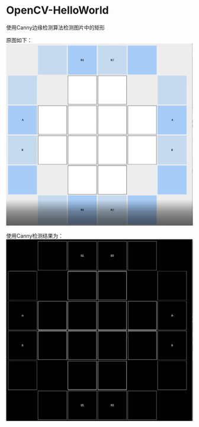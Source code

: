 # OpenCV-HelloWorld

使用Canny边缘检测算法检测图片中的矩形

原图如下：
![image](https://github.com/Ding15923/OpenCV-HelloWorld/blob/main/figure_01.png)




使用Canny检测结果为：
![image](https://github.com/Ding15923/OpenCV-HelloWorld/blob/main/edges.jpg)
